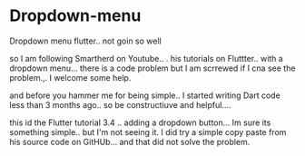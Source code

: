 # Dropdown-menu
Dropdown menu flutter.. not goin so well

so I  am following Smartherd on Youtube.. . his tutorials on Fluttter.. with a dropdown menu...
there is a code problem but I am scrrewed if I cna see the problem.,. I welcome some help.

and before you hammer me for being simple.. I started writing Dart code less than 3 months ago.. 
so be constructiuve and helpful.... 

this id the Flutter tutorial 3.4 .. adding a dropdown button... Im sure its something simple.. but I'm not seeing it.
I did try a simple copy paste from his source code on GitHUb... and that did not solve the problem. 
